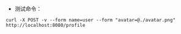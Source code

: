 
- 测试命令： 

```
curl -X POST -v --form name=user --form "avatar=@./avatar.png" http://localhost:8080/profile
```

